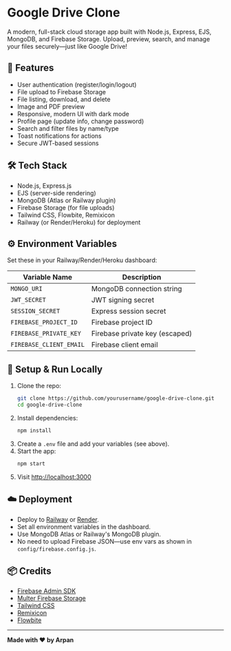 # Google Drive Clone

A modern, full-stack cloud storage app built with Node.js, Express, EJS, MongoDB, and Firebase Storage. Upload, preview, search, and manage your files securely—just like Google Drive!

## 🚀 Features
- User authentication (register/login/logout)
- File upload to Firebase Storage
- File listing, download, and delete
- Image and PDF preview
- Responsive, modern UI with dark mode
- Profile page (update info, change password)
- Search and filter files by name/type
- Toast notifications for actions
- Secure JWT-based sessions

## 🛠️ Tech Stack
- Node.js, Express.js
- EJS (server-side rendering)
- MongoDB (Atlas or Railway plugin)
- Firebase Storage (for file uploads)
- Tailwind CSS, Flowbite, Remixicon
- Railway (or Render/Heroku) for deployment

## ⚙️ Environment Variables
Set these in your Railway/Render/Heroku dashboard:

| Variable Name           | Description                        |
|------------------------|------------------------------------|
| `MONGO_URI`            | MongoDB connection string           |
| `JWT_SECRET`           | JWT signing secret                  |
| `SESSION_SECRET`       | Express session secret              |
| `FIREBASE_PROJECT_ID`  | Firebase project ID                 |
| `FIREBASE_PRIVATE_KEY` | Firebase private key (escaped)      |
| `FIREBASE_CLIENT_EMAIL`| Firebase client email               |

## 🔧 Setup & Run Locally
1. Clone the repo:
   ```bash
   git clone https://github.com/yourusername/google-drive-clone.git
   cd google-drive-clone
   ```
2. Install dependencies:
   ```bash
   npm install
   ```
3. Create a `.env` file and add your variables (see above).
4. Start the app:
   ```bash
   npm start
   ```
5. Visit [http://localhost:3000](http://localhost:3000)

## ☁️ Deployment
- Deploy to [Railway](https://railway.app/) or [Render](https://render.com/).
- Set all environment variables in the dashboard.
- Use MongoDB Atlas or Railway's MongoDB plugin.
- No need to upload Firebase JSON—use env vars as shown in `config/firebase.config.js`.

## 📦 Credits
- [Firebase Admin SDK](https://firebase.google.com/docs/admin/setup)
- [Multer Firebase Storage](https://www.npmjs.com/package/multer-firebase-storage)
- [Tailwind CSS](https://tailwindcss.com/)
- [Remixicon](https://remixicon.com/)
- [Flowbite](https://flowbite.com/)

---

**Made with ❤️ by Arpan** 
